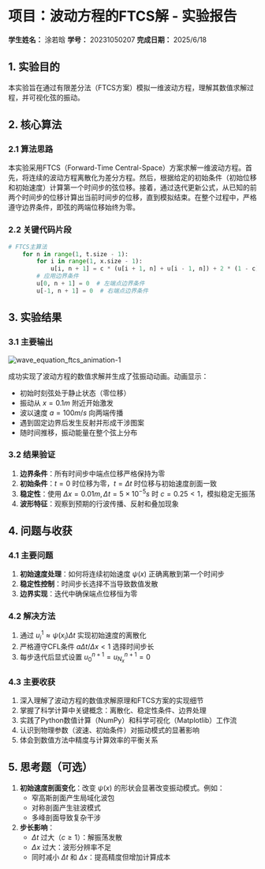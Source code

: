# 项目：波动方程的FTCS解 - 实验报告

**学生姓名：** 涂若晗 **学号：** 20231050207 **完成日期：** 2025/6/18

## 1. 实验目的

本实验旨在通过有限差分法（FTCS方案）模拟一维波动方程，理解其数值求解过程，并可视化弦的振动。

## 2. 核心算法

### 2.1 算法思路

本实验采用FTCS（Forward-Time Central-Space）方案求解一维波动方程。首先，将连续的波动方程离散化为差分方程。然后，根据给定的初始条件（初始位移和初始速度）计算第一个时间步的弦位移。接着，通过迭代更新公式，从已知的前两个时间步的位移计算出当前时间步的位移，直到模拟结束。在整个过程中，严格遵守边界条件，即弦的两端位移始终为零。

### 2.2 关键代码片段

```python
# FTCS主算法
    for n in range(1, t.size - 1):
        for i in range(1, x.size - 1):
            u[i, n + 1] = c * (u[i + 1, n] + u[i - 1, n]) + 2 * (1 - c) * u[i, n] - u[i, n - 1]
        # 应用边界条件
        u[0, n + 1] = 0  # 左端点边界条件
        u[-1, n + 1] = 0  # 右端点边界条件
```

## 3. 实验结果

### 3.1 主要输出


![wave_equation_ftcs_animation-1](https://github.com/user-attachments/assets/c7d47f4d-77b6-4044-8c55-e14c99f5b647)






成功实现了波动方程的数值求解并生成了弦振动动画。动画显示：
- 初始时刻弦处于静止状态（零位移）
- 振动从 $x=0.1m$ 附近开始激发
- 波以速度 $a=100m/s$ 向两端传播
- 遇到固定边界后发生反射并形成干涉图案
- 随时间推移，振动能量在整个弦上分布
### 3.2 结果验证

1. **边界条件**：所有时间步中端点位移严格保持为零
2. **初始条件**：$t=0$ 时位移为零，$t=\Delta t$ 时位移与初始速度剖面一致
3. **稳定性**：使用 $\Delta x=0.01m, \Delta t=5\times10^{-5}s$ 时 $c=0.25<1$，模拟稳定无振荡
4. **波形特征**：观察到预期的行波传播、反射和叠加现象

## 4. 问题与收获

### 4.1 主要问题

1. **初始速度处理**：如何将连续初始速度 $\psi(x)$ 正确离散到第一个时间步
2. **稳定性控制**：时间步长选择不当导致数值发散
3. **边界实现**：迭代中确保端点位移恒为零

### 4.2 解决方法

1. 通过 $u_i^1 \approx \psi(x_i)\Delta t$ 实现初始速度的离散化
2. 严格遵守CFL条件 $a\Delta t/\Delta x < 1$ 选择时间步长
3. 每步迭代后显式设置 $u_0^{n+1}=u_{N_x}^{n+1}=0$

### 4.3 主要收获

1. 深入理解了波动方程的数值求解原理和FTCS方案的实现细节
2. 掌握了科学计算中关键概念：离散化、稳定性条件、边界处理
3. 实践了Python数值计算（NumPy）和科学可视化（Matplotlib）工作流
4. 认识到物理参数（波速、初始条件）对振动模式的显著影响
5. 体会到数值方法中精度与计算效率的平衡关系
## 5. 思考题（可选）

1. **初始速度剖面变化**：改变 $\psi(x)$ 的形状会显著改变振动模式。例如：
   - 窄高斯剖面产生局域化波包
   - 对称剖面产生驻波模式
   - 多峰剖面导致复杂干涉
2. **步长影响**：
   - $\Delta t$ 过大（$c \geq 1$）：解振荡发散
   - $\Delta x$ 过大：波形分辨率不足
   - 同时减小 $\Delta t$ 和 $\Delta x$：提高精度但增加计算成本
